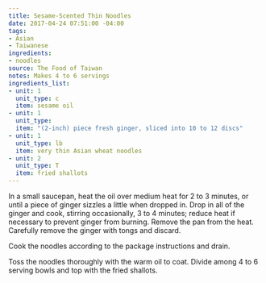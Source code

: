 ```yaml
---
title: Sesame-Scented Thin Noodles
date: 2017-04-24 07:51:00 -04:00
tags:
- Asian
- Taiwanese
ingredients:
- noodles
source: The Food of Taiwan
notes: Makes 4 to 6 servings
ingredients_list:
- unit: 1
  unit_type: c
  item: sesame oil
- unit: 1
  unit_type: 
  item: "(2-inch) piece fresh ginger, sliced into 10 to 12 discs"
- unit: 1
  unit_type: lb
  item: very thin Asian wheat noodles
- unit: 2
  unit_type: T
  item: fried shallots
---
```


In a small saucepan, heat the oil over medium heat for 2 to 3 minutes, or until a piece of ginger sizzles a little when dropped in. Drop in all of the ginger and cook, stirring occasionally, 3 to 4 minutes; reduce heat if necessary to prevent ginger from burning. Remove the pan from the heat. Carefully remove the ginger with tongs and discard.

Cook the noodles according to the package instructions and drain.

Toss the noodles thoroughly with the warm oil to coat. Divide among 4 to 6 serving bowls and top with the fried shallots.